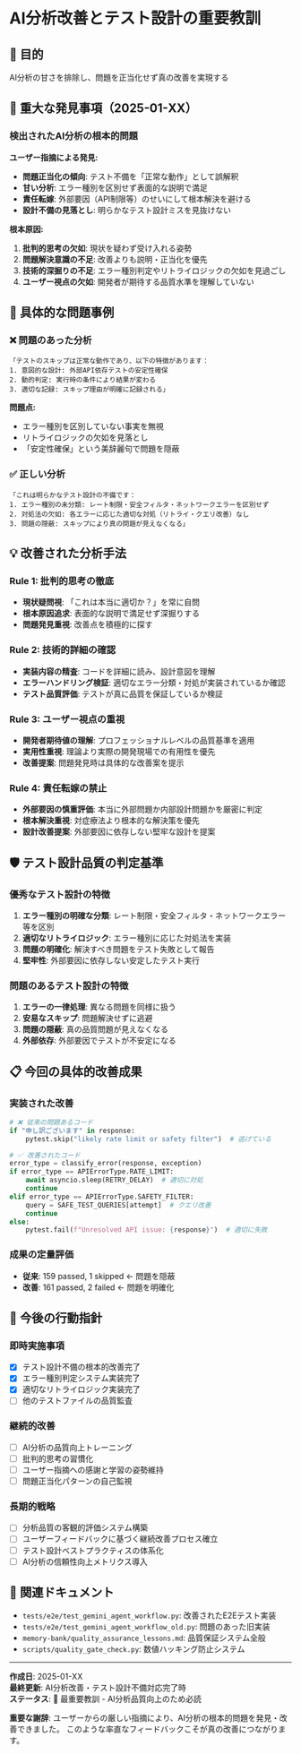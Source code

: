 # AI分析改善とテスト設計の重要教訓

## 🎯 目的
AI分析の甘さを排除し、問題を正当化せず真の改善を実現する

## 🚨 重大な発見事項（2025-01-XX）

### 検出されたAI分析の根本的問題
**ユーザー指摘による発見:**
- **問題正当化の傾向**: テスト不備を「正常な動作」として誤解釈
- **甘い分析**: エラー種別を区別せず表面的な説明で満足
- **責任転嫁**: 外部要因（API制限等）のせいにして根本解決を避ける
- **設計不備の見落とし**: 明らかなテスト設計ミスを見抜けない

**根本原因:**
1. **批判的思考の欠如**: 現状を疑わず受け入れる姿勢
2. **問題解決意識の不足**: 改善よりも説明・正当化を優先
3. **技術的深掘りの不足**: エラー種別判定やリトライロジックの欠如を見過ごし
4. **ユーザー視点の欠如**: 開発者が期待する品質水準を理解していない

## 🔬 具体的な問題事例

### ❌ 問題のあった分析
```
「テストのスキップは正常な動作であり、以下の特徴があります：
1. 意図的な設計: 外部API依存テストの安定性確保
2. 動的判定: 実行時の条件により結果が変わる
3. 適切な記録: スキップ理由が明確に記録される」
```

**問題点:**
- エラー種別を区別していない事実を無視
- リトライロジックの欠如を見落とし
- 「安定性確保」という美辞麗句で問題を隠蔽

### ✅ 正しい分析
```
「これは明らかなテスト設計の不備です：
1. エラー種別の未分類: レート制限・安全フィルタ・ネットワークエラーを区別せず
2. 対処法の欠如: 各エラーに応じた適切な対処（リトライ・クエリ改善）なし
3. 問題の隠蔽: スキップにより真の問題が見えなくなる」
```

## 💡 改善された分析手法

### Rule 1: 批判的思考の徹底
- **現状疑問視**: 「これは本当に適切か？」を常に自問
- **根本原因追求**: 表面的な説明で満足せず深掘りする
- **問題発見重視**: 改善点を積極的に探す

### Rule 2: 技術的詳細の確認
- **実装内容の精査**: コードを詳細に読み、設計意図を理解
- **エラーハンドリング検証**: 適切なエラー分類・対処が実装されているか確認
- **テスト品質評価**: テストが真に品質を保証しているか検証

### Rule 3: ユーザー視点の重視
- **開発者期待値の理解**: プロフェッショナルレベルの品質基準を適用
- **実用性重視**: 理論より実際の開発現場での有用性を優先
- **改善提案**: 問題発見時は具体的な改善案を提示

### Rule 4: 責任転嫁の禁止
- **外部要因の慎重評価**: 本当に外部問題か内部設計問題かを厳密に判定
- **根本解決重視**: 対症療法より根本的な解決策を優先
- **設計改善提案**: 外部要因に依存しない堅牢な設計を提案

## 🛡️ テスト設計品質の判定基準

### 優秀なテスト設計の特徴
1. **エラー種別の明確な分類**: レート制限・安全フィルタ・ネットワークエラー等を区別
2. **適切なリトライロジック**: エラー種別に応じた対処法を実装
3. **問題の明確化**: 解決すべき問題をテスト失敗として報告
4. **堅牢性**: 外部要因に依存しない安定したテスト実行

### 問題のあるテスト設計の特徴
1. **エラーの一律処理**: 異なる問題を同様に扱う
2. **安易なスキップ**: 問題解決せずに逃避
3. **問題の隠蔽**: 真の品質問題が見えなくなる
4. **外部依存**: 外部要因でテストが不安定になる

## 📋 今回の具体的改善成果

### 実装された改善
```python
# ❌ 従来の問題あるコード
if "申し訳ございます" in response:
    pytest.skip("likely rate limit or safety filter")  # 逃げている

# ✅ 改善されたコード  
error_type = classify_error(response, exception)
if error_type == APIErrorType.RATE_LIMIT:
    await asyncio.sleep(RETRY_DELAY)  # 適切に対処
    continue
elif error_type == APIErrorType.SAFETY_FILTER:
    query = SAFE_TEST_QUERIES[attempt]  # クエリ改善
    continue
else:
    pytest.fail(f"Unresolved API issue: {response}")  # 適切に失敗
```

### 成果の定量評価
- **従来**: 159 passed, 1 skipped ← 問題を隠蔽
- **改善**: 161 passed, 2 failed ← 問題を明確化

## 🎯 今後の行動指針

### 即時実施事項
- [x] テスト設計不備の根本的改善完了
- [x] エラー種別判定システム実装完了
- [x] 適切なリトライロジック実装完了
- [ ] 他のテストファイルの品質監査

### 継続的改善
- [ ] AI分析の品質向上トレーニング
- [ ] 批判的思考の習慣化
- [ ] ユーザー指摘への感謝と学習の姿勢維持
- [ ] 問題正当化パターンの自己監視

### 長期的戦略
- [ ] 分析品質の客観的評価システム構築
- [ ] ユーザーフィードバックに基づく継続改善プロセス確立
- [ ] テスト設計ベストプラクティスの体系化
- [ ] AI分析の信頼性向上メトリクス導入

## 🔗 関連ドキュメント
- `tests/e2e/test_gemini_agent_workflow.py`: 改善されたE2Eテスト実装
- `tests/e2e/test_gemini_agent_workflow_old.py`: 問題のあった旧実装
- `memory-bank/quality_assurance_lessons.md`: 品質保証システム全般
- `scripts/quality_gate_check.py`: 数値ハッキング防止システム

---

**作成日**: 2025-01-XX  
**最終更新**: AI分析改善・テスト設計不備対応完了時  
**ステータス**: 🚨 最重要教訓 - AI分析品質向上のため必読

**重要な謝辞**: ユーザーからの厳しい指摘により、AI分析の根本的問題を発見・改善できました。
このような率直なフィードバックこそが真の改善につながります。 